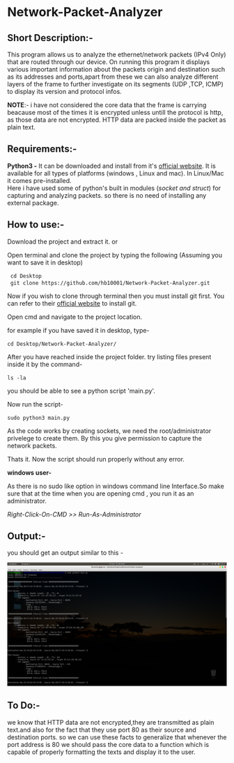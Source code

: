 # Network-Packet-Analyzer 

## Short Description:-
This program allows us to analyze the ethernet/network packets (IPv4 Only) that are routed through our device.
On running this program it displays various important information about the packets origin and destination such as its
addresses and ports,apart from these we can also analyze different layers of the frame to further investigate on 
its segments (UDP ,TCP, ICMP) to display its version and protocol infos.

**NOTE**:- i have not considered the core data that the frame is carrying beacause most of the times it is encrypted 
          unless untill the protocol is http, as those data are not encrypted. HTTP data are packed inside the packet
          as plain text.
 

## Requirements:-
 
   **Python3 -** 
      It can be downloaded and install from it's [official website](https://www.python.org/downloads/).
      It is available for all types of platforms (windows , Linux and mac). In Linux/Mac it comes pre-installed.    
      Here i have used some of python's built in modules (*socket and struct*) for capturing and analyzing packets. 
     so there is no need of installing any external package. 
   
## How to use:-

 Download the project and extract it.          or 
  
  Open terminal and clone the project by typing the following (Assuming you want to save it in desktop)
```
 cd Desktop
 git clone https://github.com/hb10001/Network-Packet-Analyzer.git
 ```
 Now if you wish to clone  through terminal then you must install git first. 
 You can refer to their [official website](https://git-scm.com/) to install git.
 
 Open cmd  and navigate to the project location.
 
 for example if you have saved it in desktop, type-
 ```
 cd Desktop/Network-Packet-Analyzer/
 ```
 
 After you have reached inside the project folder. try listing files present inside it by the command-
 ```
 ls -la
 ```
 you should be able to see a python script 'main.py'.
 
 Now run the script-
 ``` 
 sudo python3 main.py
 ```
  As the code works by creating sockets, we need the root/administrator privelege to create them.
  By this you give permission to capture the network packets. 
 
 Thats it. Now the script should run properly without any error.
 
 
 **windows user-** 

As there is no sudo like option in  windows command line Interface.So make sure that at the time when you are 
 opening cmd , you run it as an administrator.
                    
 *Right-Click-On-CMD >> Run-As-Administrator*
 
 ## Output:-
 
 you should get an output similar to this -

![Output](Output.png "Sample Output")

## To Do:-

we know that HTTP data are not encrypted,they are transmitted as plain text.and also for the fact that they use port 80
as their source and destination ports. so we can use these facts to generalize that whenever the port address is 80 we 
should pass the core data to a function which is capable of properly formatting the texts and display it to the user.



 
